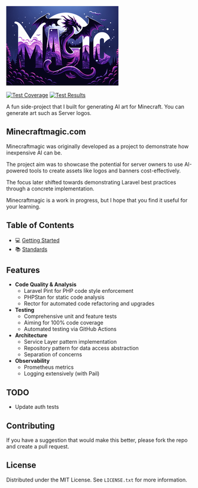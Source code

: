 <img src="public/assets/art/server_logo/end-explorer.png"/>

[![Test Coverage](https://img.shields.io/endpoint?url=https://gist.githubusercontent.com/James-buzz/63f837f639ec90f1b789af69aab0ddd0/raw/minecraftmagic-pre-alpha-cobertura-coverage.json)](https://james-buzz.github.io/minecraftmagic-pre-alpha/coverage)
[![Test Results](https://img.shields.io/endpoint?url=https://gist.githubusercontent.com/James-buzz/63f837f639ec90f1b789af69aab0ddd0/raw/minecraftmagic-pre-alpha-junit-tests.json)](https://github.com/james-buzz/minecraftmagic-pre-alpha/actions/workflows/php-run-tests.yml)

A fun side-project that I built for generating AI art for Minecraft. You can generate art such as Server logos.

## Minecraftmagic.com
Minecraftmagic was originally developed as a project to demonstrate how inexpensive AI can be. 

The project aim was to showcase the potential for server owners to use AI-powered tools to create assets like logos and banners cost-effectively. 

The focus later shifted towards demonstrating Laravel best practices through a concrete implementation.

Minecraftmagic is a work in progress, but I hope that you find it useful for your learning.

## Table of Contents
- 💻 [Getting Started](.docs/getting-started.md)
- 📚 [Standards](.docs/standards.md)

## Features
- **Code Quality & Analysis**
    - Laravel Pint for PHP code style enforcement
    - PHPStan for static code analysis
    - Rector for automated code refactoring and upgrades
- **Testing**
    - Comprehensive unit and feature tests
    - Aiming for 100% code coverage
    - Automated testing via GitHub Actions
- **Architecture**
    - Service Layer pattern implementation
    - Repository pattern for data access abstraction
    - Separation of concerns
- **Observability**
    - Prometheus metrics
    - Logging extensively (with Pail)

## TODO

- Update auth tests

## Contributing

If you have a suggestion that would make this better, please fork the repo and create a pull request.

## License

Distributed under the MIT License. See `LICENSE.txt` for more information.
